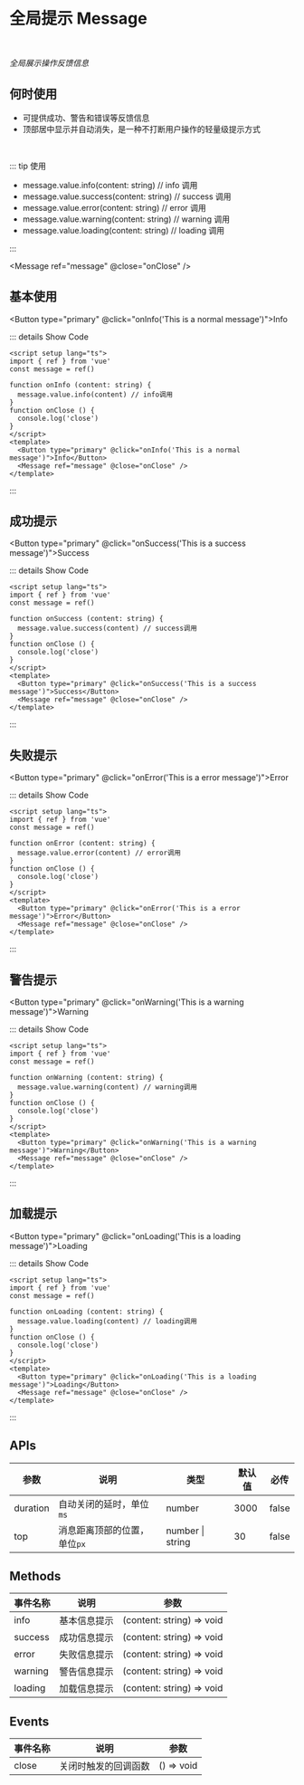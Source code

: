 # 全局提示 Message

<BackTop />
<Watermark fullscreen content="Vue Amazing UI" />

<br/>

*全局展示操作反馈信息*

## 何时使用

- 可提供成功、警告和错误等反馈信息
- 顶部居中显示并自动消失，是一种不打断用户操作的轻量级提示方式

<br/>

::: tip 使用

- message.value.info(content: string) // info 调用
- message.value.success(content: string) // success 调用
- message.value.error(content: string) // error 调用
- message.value.warning(content: string) // warning 调用
- message.value.loading(content: string) // loading 调用

:::

<script setup lang="ts">
import { ref } from 'vue'
const message = ref()

function onInfo (content: string) {
  message.value.info(content) // info调用
}
function onSuccess (content: string) {
  message.value.success(content) // success调用
}
function onError (content: string) {
  message.value.error(content) // error调用
}
function onWarning (content: string) {
  message.value.warning(content) // warning调用
}
function onLoading (content: string) {
  message.value.loading(content) // loading调用
}
function onClose () {
  console.log('close')
}
</script>

<Message ref="message" @close="onClose" />

## 基本使用

<Button type="primary" @click="onInfo('This is a normal message')">Info</Button>

::: details Show Code

```vue
<script setup lang="ts">
import { ref } from 'vue'
const message = ref()

function onInfo (content: string) {
  message.value.info(content) // info调用
}
function onClose () {
  console.log('close')
}
</script>
<template>
  <Button type="primary" @click="onInfo('This is a normal message')">Info</Button>
  <Message ref="message" @close="onClose" />
</template>
```

:::

## 成功提示

<Button type="primary" @click="onSuccess('This is a success message')">Success</Button>

::: details Show Code

```vue
<script setup lang="ts">
import { ref } from 'vue'
const message = ref()

function onSuccess (content: string) {
  message.value.success(content) // success调用
}
function onClose () {
  console.log('close')
}
</script>
<template>
  <Button type="primary" @click="onSuccess('This is a success message')">Success</Button>
  <Message ref="message" @close="onClose" />
</template>
```

:::

## 失败提示

<Button type="primary" @click="onError('This is a error message')">Error</Button>

::: details Show Code

```vue
<script setup lang="ts">
import { ref } from 'vue'
const message = ref()

function onError (content: string) {
  message.value.error(content) // error调用
}
function onClose () {
  console.log('close')
}
</script>
<template>
  <Button type="primary" @click="onError('This is a error message')">Error</Button>
  <Message ref="message" @close="onClose" />
</template>
```

:::

## 警告提示

<Button type="primary" @click="onWarning('This is a warning message')">Warning</Button>

::: details Show Code

```vue
<script setup lang="ts">
import { ref } from 'vue'
const message = ref()

function onWarning (content: string) {
  message.value.warning(content) // warning调用
}
function onClose () {
  console.log('close')
}
</script>
<template>
  <Button type="primary" @click="onWarning('This is a warning message')">Warning</Button>
  <Message ref="message" @close="onClose" />
</template>
```

:::

## 加载提示

<Button type="primary" @click="onLoading('This is a loading message')">Loading</Button>

::: details Show Code

```vue
<script setup lang="ts">
import { ref } from 'vue'
const message = ref()

function onLoading (content: string) {
  message.value.loading(content) // loading调用
}
function onClose () {
  console.log('close')
}
</script>
<template>
  <Button type="primary" @click="onLoading('This is a loading message')">Loading</Button>
  <Message ref="message" @close="onClose" />
</template>
```

:::

## APIs

参数 | 说明 | 类型 | 默认值 | 必传
-- | -- | -- | -- | --
duration | 自动关闭的延时，单位`ms` | number | 3000 | false
top | 消息距离顶部的位置，单位`px` | number &#124; string | 30 | false

## Methods

事件名称 | 说明 | 参数
-- | -- | --
info | 基本信息提示 | (content: string) => void
success | 成功信息提示 | (content: string) => void
error | 失败信息提示 | (content: string) => void
warning | 警告信息提示 | (content: string) => void
loading | 加载信息提示 | (content: string) => void

## Events

事件名称 | 说明 | 参数
-- | -- | --
close | 关闭时触发的回调函数 | () => void
